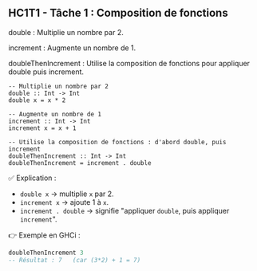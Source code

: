 ## HC1T1 - Tâche 1 : Composition de fonctions

double : Multiplie un nombre par 2.

increment : Augmente un nombre de 1.

doubleThenIncrement : Utilise la composition de fonctions pour appliquer double puis increment.

```
-- Multiplie un nombre par 2
double :: Int -> Int
double x = x * 2

-- Augmente un nombre de 1
increment :: Int -> Int
increment x = x + 1

-- Utilise la composition de fonctions : d'abord double, puis increment
doubleThenIncrement :: Int -> Int
doubleThenIncrement = increment . double
```

✅ Explication :

* `double x` → multiplie `x` par 2.
* `increment x` → ajoute 1 à `x`.
* `increment . double` → signifie "appliquer `double`, puis appliquer `increment`".

👉 Exemple en GHCi :

```haskell
doubleThenIncrement 3
-- Résultat : 7   (car (3*2) + 1 = 7)
```
